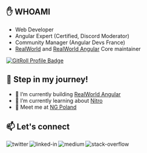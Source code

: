 ## :hand: WHOAMI

- Web Developer
- Angular Expert (Certified, Discord Moderator)
- Community Manager (Angular Devs France)
- [RealWorld](https://github.com/gothinkster/realworld)  and [RealWorld Angular](https://github.com/realworld-angular) Core maintainer

<a href="https://gitroll.io/profile/uTkyGWjm2mWSMTrXpVACFSbVjNOv1" target="_blank"><img src="https://gitroll.io/api/badges/profiles/v1/uTkyGWjm2mWSMTrXpVACFSbVjNOv1" alt="GitRoll Profile Badge"/></a>

## :running: Step in my journey!

- 🔭 I’m currently building [RealWorld Angular]([https://github.com/gothinkster/realworld](https://github.com/realworld-angular))
- 🌱 I’m currently learning about [Nitro](https://nitro.unjs.io/)
- 📢 Meet me at [NG Poland](https://ng-poland.pl/)

## 📫 Let's connect

[<img align="left" alt="twitter" src="https://img.shields.io/badge/twitter-%231DA1F2.svg?&style=for-the-badge&logo=twitter&logoColor=white" />](https://twitter.com/GeromeGrignon)
[<img align="left" alt="linked-in" src="https://img.shields.io/badge/linkedin-%230077B5.svg?&style=for-the-badge&logo=linkedin&logoColor=white" />](https://www.linkedin.com/in/g%C3%A9r%C3%B4me-grignon/)
[<img align="left" alt="medium" src="https://img.shields.io/badge/medium-%2312100E.svg?&style=for-the-badge&logo=medium&logoColor=white" />](https://medium.com/@gerome.grignon)
[<img align="left" alt="stack-overflow" src="https://img.shields.io/badge/stack%20overflow-FE7A16?logo=stack-overflow&logoColor=white&style=for-the-badge" />](https://stackoverflow.com/users/9395772/g%c3%a9r%c3%b4me-grignon)


<!--
**geromegrignon/geromegrignon** is a ✨ _special_ ✨ repository because its `README.md` (this file) appears on your GitHub profile.

Here are some ideas to get you started:

- 🔭 I’m currently working on ...
- 🌱 I’m currently learning ...
- 👯 I’m looking to collaborate on ...
- 🤔 I’m looking for help with ...
- 💬 Ask me about ...
- 📫 How to reach me: ...
- 😄 Pronouns: ...
- ⚡ Fun fact: ...
-->
